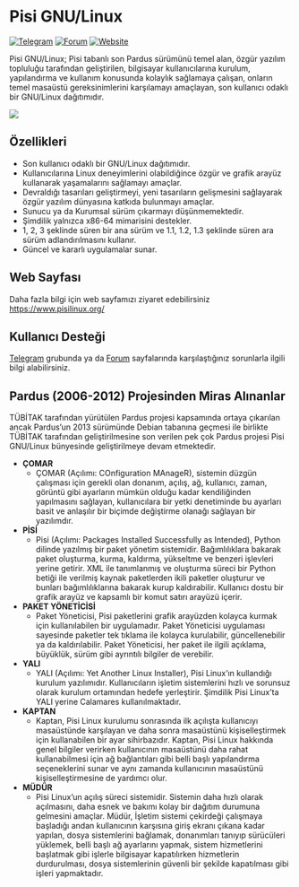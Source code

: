 # Pisi GNU/Linux

[![Telegram](https://img.shields.io/badge/Telegram-Pisi%20GNU%2FLinux-blue)](https://t.me/joinchat/DnOmFNS_KOjzEpnn)
[![Forum](https://img.shields.io/badge/Forum-Pisi%20GNU%2FLinux-orange)](https://www.pisilinux.org/forum)
[![Website](https://img.shields.io/badge/Website-Pisi%20GNU%2FLinux-green)](https://www.pisilinux.org/)


Pisi GNU/Linux; Pisi tabanlı son Pardus sürümünü temel alan, özgür yazılım topluluğu tarafından geliştirilen, bilgisayar kullanıcılarına kurulum, yapılandırma ve kullanım konusunda kolaylık sağlamaya çalışan, onların temel masaüstü gereksinimlerini karşılamayı amaçlayan, son kullanıcı odaklı bir GNU/Linux dağıtımıdır.

![](https://github.com/PisiLinuxNew/package-manager/blob/master/data/tray-zero.png)

## Özellikleri

* Son kullanıcı odaklı bir GNU/Linux dağıtımıdır.
* Kullanıcılarına Linux deneyimlerini olabildiğince özgür ve grafik arayüz kullanarak yaşamalarını sağlamayı amaçlar.
* Devraldığı tasarıları geliştirmeyi, yeni tasarıların gelişmesini sağlayarak özgür yazılım dünyasına katkıda bulunmayı amaçlar.
* Sunucu ya da Kurumsal sürüm çıkarmayı düşünmemektedir.
* Şimdilik yalnızca x86-64 mimarisini destekler.
* 1, 2, 3 şeklinde süren bir ana sürüm ve 1.1, 1.2, 1.3 şeklinde süren ara sürüm adlandırılmasını kullanır.
* Güncel ve kararlı uygulamalar sunar.

## Web Sayfası

Daha fazla bilgi için web sayfamızı ziyaret edebilirsiniz https://www.pisilinux.org/

## Kullanıcı Desteği
[Telegram](https://t.me/joinchat/DnOmFNS_KOjzEpnn) grubunda ya da [Forum](https://www.pisilinux.org/forum) sayfalarında karşılaştığınız sorunlarla ilgili bilgi alabilirsiniz.

## Pardus (2006-2012) Projesinden Miras Alınanlar
TÜBİTAK tarafından yürütülen Pardus projesi kapsamında ortaya çıkarılan ancak Pardus’un 2013 sürümünde Debian tabanına geçmesi ile birlikte TÜBİTAK tarafından geliştirilmesine son verilen pek çok Pardus projesi Pisi GNU/Linux bünyesinde geliştirilmeye devam etmektedir.
* **ÇOMAR**
  * ÇOMAR (Açılımı: COnfiguration MAnageR), sistemin düzgün çalışması için gerekli olan donanım, açılış, ağ, kullanıcı, zaman, görüntü gibi ayarların mümkün olduğu kadar kendiliğinden yapılmasını sağlayan, kullanıcılara bir yetki denetiminde bu ayarları basit ve anlaşılır bir biçimde değiştirme olanağı sağlayan bir yazılımdır.
* **PİSİ**
  * Pisi (Açılımı: Packages Installed Successfully as Intended), Python dilinde yazılmış bir paket yönetim sistemidir. Bağımlılıklara bakarak paket oluşturma, kurma, kaldırma, yükseltme ve benzeri işlevleri yerine getirir. XML ile tanımlanmış ve oluşturma süreci bir Python betiği ile verilmiş kaynak paketlerden ikili paketler oluşturur ve bunları bağımlılıklarına bakarak kurup kaldırabilir. Kullanıcı dostu bir grafik arayüz ve kapsamlı bir komut satırı arayüzü içerir.
* **PAKET YÖNETİCİSİ**
  * Paket Yöneticisi, Pisi paketlerini grafik arayüzden kolayca kurmak için kullanılabilen bir uygulamadır. Paket Yöneticisi uygulaması sayesinde paketler tek tıklama ile kolayca kurulabilir, güncellenebilir ya da kaldırılabilir. Paket Yöneticisi, her paket ile ilgili açıklama, büyüklük, sürüm gibi ayrıntılı bilgiler de verebilir.
* **YALI**
  * YALI (Açılımı: Yet Another Linux Installer), Pisi Linux’ın kullandığı kurulum yazılımıdır. Kullanıcıların işletim sistemlerini hızlı ve sorunsuz olarak kurulum ortamından hedefe yerleştirir. Şimdilik Pisi Linux’ta YALI yerine Calamares kullanılmaktadır.
* **KAPTAN**
  * Kaptan, Pisi Linux kurulumu sonrasında ilk açılışta kullanıcıyı masaüstünde karşılayan ve daha sonra masaüstünü kişiselleştirmek için kullanabilen bir ayar sihirbazıdır. Kaptan, Pisi Linux hakkında genel bilgiler verirken kullanıcının masaüstünü daha rahat kullanabilmesi için ağ bağlantıları gibi belli başlı yapılandırma seçeneklerini sunar ve aynı zamanda kullanıcının masaüstünü kişiselleştirmesine de yardımcı olur.
* **MÜDÜR**
  * Pisi Linux’un açılış süreci sistemidir. Sistemin daha hızlı olarak açılmasını, daha esnek ve bakımı kolay bir dağıtım durumuna gelmesini amaçlar. Müdür, İşletim sistemi çekirdeği çalışmaya başladığı andan kullanıcının karşısına giriş ekranı çıkana kadar yapılan, dosya sistemlerini bağlamak, donanımları tanıyıp sürücüleri yüklemek, belli başlı ağ ayarlarını yapmak, sistem hizmetlerini başlatmak gibi işlerle bilgisayar kapatılırken hizmetlerin durdurulması, dosya sistemlerinin güvenli bir şekilde kapatılması gibi işleri yapmaktadır.

